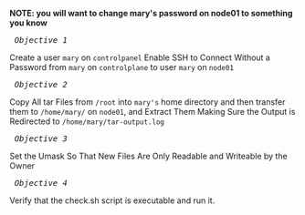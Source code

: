 **NOTE: you will want to change mary's password on node01 to something you know**

*_<pre> Objective 1 </pre>_*
Create a user `mary` on `controlpanel` Enable SSH to Connect Without a Password from `mary` on `controlplane` to user `mary` on `node01`

*_<pre> Objective 2 </pre>_*
Copy All tar Files from `/root` into `mary's` home directory and then transfer them to `/home/mary/` on `node01`, and Extract Them Making Sure the Output is Redirected to `/home/mary/tar-output.log` 


*_<pre> Objective 3 </pre>_*
Set the Umask So That New Files Are Only Readable and Writeable by the Owner

*_<pre> Objective 4 </pre>_*
Verify that the check.sh script is executable and run it. 
